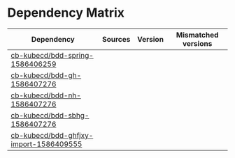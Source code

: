 # Dependency Matrix

Dependency | Sources | Version | Mismatched versions
---------- | ------- | ------- | -------------------
[cb-kubecd/bdd-spring-1586406259](https://github.com/cb-kubecd/bdd-spring-1586406259.git) |  | []() | 
[cb-kubecd/bdd-gh-1586407276](https://github.com/cb-kubecd/bdd-gh-1586407276.git) |  | []() | 
[cb-kubecd/bdd-nh-1586407276](https://github.com/cb-kubecd/bdd-nh-1586407276.git) |  | []() | 
[cb-kubecd/bdd-sbhg-1586407276](https://github.com/cb-kubecd/bdd-sbhg-1586407276.git) |  | []() | 
[cb-kubecd/bdd-ghfjxy-import-1586409555](https://github.com/cb-kubecd/bdd-ghfjxy-import-1586409555.git) |  | []() | 
